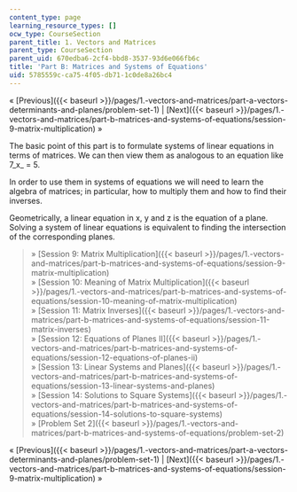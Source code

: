 ```yaml
---
content_type: page
learning_resource_types: []
ocw_type: CourseSection
parent_title: 1. Vectors and Matrices
parent_type: CourseSection
parent_uid: 670edba6-2cf4-bbd8-3537-93d6e066fb6c
title: 'Part B: Matrices and Systems of Equations'
uid: 5785559c-ca75-4f05-db71-1c0de8a26bc4
---
```


« [Previous]({{< baseurl >}}/pages/1.-vectors-and-matrices/part-a-vectors-determinants-and-planes/problem-set-1) | [Next]({{< baseurl >}}/pages/1.-vectors-and-matrices/part-b-matrices-and-systems-of-equations/session-9-matrix-multiplication) »

The basic point of this part is to formulate systems of linear equations in terms of matrices. We can then view them as analogous to an equation like 7_x_ = 5.

In order to use them in systems of equations we will need to learn the algebra of matrices; in particular, how to multiply them and how to find their inverses.

Geometrically, a linear equation in x, y and z is the equation of a plane. Solving a system of linear equations is equivalent to finding the intersection of the corresponding planes.

> » [Session 9: Matrix Multiplication]({{< baseurl >}}/pages/1.-vectors-and-matrices/part-b-matrices-and-systems-of-equations/session-9-matrix-multiplication)  
> » [Session 10: Meaning of Matrix Multiplication]({{< baseurl >}}/pages/1.-vectors-and-matrices/part-b-matrices-and-systems-of-equations/session-10-meaning-of-matrix-multiplication)  
> » [Session 11: Matrix Inverses]({{< baseurl >}}/pages/1.-vectors-and-matrices/part-b-matrices-and-systems-of-equations/session-11-matrix-inverses)  
> » [Session 12: Equations of Planes II]({{< baseurl >}}/pages/1.-vectors-and-matrices/part-b-matrices-and-systems-of-equations/session-12-equations-of-planes-ii)  
> » [Session 13: Linear Systems and Planes]({{< baseurl >}}/pages/1.-vectors-and-matrices/part-b-matrices-and-systems-of-equations/session-13-linear-systems-and-planes)  
> » [Session 14: Solutions to Square Systems]({{< baseurl >}}/pages/1.-vectors-and-matrices/part-b-matrices-and-systems-of-equations/session-14-solutions-to-square-systems)  
> » [Problem Set 2]({{< baseurl >}}/pages/1.-vectors-and-matrices/part-b-matrices-and-systems-of-equations/problem-set-2)

« [Previous]({{< baseurl >}}/pages/1.-vectors-and-matrices/part-a-vectors-determinants-and-planes/problem-set-1) | [Next]({{< baseurl >}}/pages/1.-vectors-and-matrices/part-b-matrices-and-systems-of-equations/session-9-matrix-multiplication) »